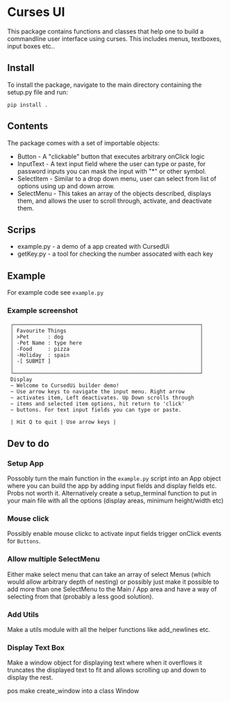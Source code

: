 # Curses UI 

This package contains functions and classes that help one to build a commandline user interface using curses. This includes menus, textboxes, input boxes etc..

## Install 
To install the package, navigate to the main directory containing the setup.py file and run: 

```
pip install . 
```

## Contents 
The package comes with a set of importable objects: 
* Button - A "clickable" button that executes arbitrary onClick logic 
* InputText - A text input field where the user can type or paste, for password inputs you can mask the input with "*" or other symbol.
* SelectItem - Similar to a drop down menu, user can select from list of options using up and down arrow. 
* SelectMenu - This takes an array of the objects described, displays them, and allows the user to scroll through, activate, and deactivate them. 

## Scrips
* example.py - a demo of a app created with CursedUi
* getKey.py - a tool for checking the number assocated with each key 

## Example 
For example code see `example.py`

### Example screenshot 

```
 ┌────────────────────────────────────────────────────────────┐  
 │ Favourite Things                                           │  
 │ >Pet      : dog                                            │  
 │ -Pet Name : type here                                      │  
 │ -Food     : pizza                                          │  
 │ -Holiday  : spain                                          │  
 │ -[ SUBMIT ]                                                │  
 │                                                            │  
 └────────────────────────────────────────────────────────────┘  
 Display                                                         
 ~ Welcome to CursedUi builder demo!                             
 ~ Use arrow keys to navigate the input menu. Right arrow        
 ~ activates item, Left deactivates. Up Down scrolls through     
 ~ items and selected item options, hit return to 'click'        
 ~ buttons. For text input fields you can type or paste.         
                                                                 
 | Hit Q to quit | Use arrow keys |                              
```

## Dev to do
### Setup App 
Possobly turn the main function in the `example.py` script into an App object where you can build the app by adding input fields and display fields etc. Probs not worth it. Alternatively create a setup_terminal function to put in your main file with all the options (display areas, minimum height/width etc)

### Mouse click 
Possibly enable mouse clickc to activate input fields trigger onClick events for `Buttons`. 

### Allow multiple SelectMenu 
Either make select menu that can take an array of select Menus (which would allow arbitrary depth of nesting) or possibly just make it possible to add more than one SelectMenu to the Main / App area and have a way of selecting from that (probably a less good solution).

### Add Utils 
Make a utils module with all the helper functions like add_newlines etc. 

### Display Text Box 
Make a window object for displaying text where when it overflows it truncates the displayed text to fit and allows scrolling up and down to display the rest. 

pos make create_window into a class Window